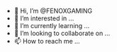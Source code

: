 - 👋 Hi, I’m @FENOXGAMING
- 👀 I’m interested in ...
- 🌱 I’m currently learning ...
- 💞️ I’m looking to collaborate on ...
- 📫 How to reach me ...

<!---
FENOXGAMING/FENOXGAMING is a ✨ special ✨ repository because its `README.md` (this file) appears on your GitHub profile.
You can click the Preview link to take a look at your changes.
--->
